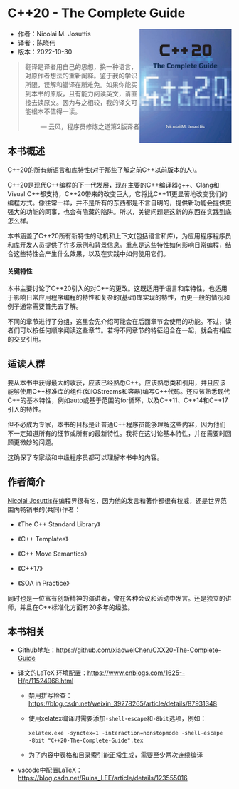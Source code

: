 # C++20 - The Complete Guide

 <a href=""><img src="cover.jpg" height="256px" align="right"></a>

* 作者：Nicolai M. Josuttis
* 译者：陈晓伟
* 版本：2022-10-30

> 翻译是译者用自己的思想，换一种语言，对原作者想法的重新阐释。鉴于我的学识所限，误解和错译在所难免。如果你能买到本书的原版，且有能力阅读英文，请直接去读原文。因为与之相较，我的译文可能根本不值得一读。
>
> <p align="right"> — 云风，程序员修炼之道第2版译者</p>

## 本书概述

C++20的所有新语言和库特性(对于那些了解之前C++以前版本的人)。

C++20是现代C++编程的下一代发展，现在主要的C++编译器g++、Clang和Visual C++都支持，C++20带来的改变巨大。它将比C++11更显著地改变我们的编程方式。像往常一样，并不是所有的东西都是不言自明的，提供新功能会提供更强大的功能的同事，也会有隐藏的陷阱。所以，关键问题是这新的东西在实践到底怎么样。

本书涵盖了C++20所有新特性的动机和上下文(包括语言和库)，为应用程序程序员和库开发人员提供了许多示例和背景信息。重点是这些特性如何影响日常编程，结合这些特性会产生什么效果，以及在实践中如何使用它们。

#### 关键特性

本书主要讨论了C++20引入的对C++的更改。这既适用于语言和库特性，也适用于影响日常应用程序编程的特性和复杂的(基础)库实现的特性，而更一般的情况和例子通常需要首先去了解。

不同的章节进行了分组，这里会先介绍可能会在后面章节会使用的功能。不过，读者们可以按任何顺序阅读这些章节。若将不同章节的特征组合在一起，就会有相应的交叉引用。



## 适读人群

要从本书中获得最大的收获，应该已经熟悉C++。应该熟悉类和引用，并且应该能够使用C++标准库的组件(如IOStreams和容器)编写C++代码。还应该熟悉现代C++的基本特性，例如auto或基于范围的for循环，以及C++11、C++14和C++17引入的特性。

但不必成为专家，本书的目标是让普通C++程序员能够理解这些内容，因为他们不一定知道所有的细节或所有的最新特性。我将在这讨论基本特性，并在需要时回顾更微妙的问题。

这确保了专家级和中级程序员都可以理解本书中的内容。



## 作者简介

[Nicolai Josuttis](http://www.josuttis.com)在编程界很有名，因为他的发言和著作都很有权威，还是世界范围内畅销书的(共同)作者：

* 《The C++ Standard Library》

* 《C++ Templates》

* 《C++ Move Semantics》

* 《C++17》

* 《SOA in Practice》

同时也是一位富有创新精神的演讲者，曾在各种会议和活动中发言。还是独立的讲师，并且在C++标准化方面有20多年的经验。



## 本书相关

* Github地址：https://github.com/xiaoweiChen/CXX20-The-Complete-Guide

* 译文的LaTeX 环境配置：https://www.cnblogs.com/1625--H/p/11524968.html 
  * 禁用拼写检查：https://blog.csdn.net/weixin_39278265/article/details/87931348
  
  * 使用xelatex编译时需要添加`-shell-escape`和`-8bit`选项，例如：
  
    `xelatex.exe -synctex=1 -interaction=nonstopmode -shell-escape -8bit "C++20-The-Complete-Guide".tex`
  
  * 为了内容中表格和目录索引能正常生成，需要至少两次连续编译
  
* vscode中配置LaTeX：https://blog.csdn.net/Ruins_LEE/article/details/123555016

